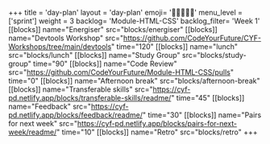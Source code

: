 +++
title = 'day-plan'
layout = 'day-plan'
emoji= '🧑🏽‍🤝‍🧑🏽'
menu_level = ['sprint']
weight = 3
backlog= 'Module-HTML-CSS'
backlog_filter= 'Week 1'
[[blocks]]
name="Energiser"
src="blocks/energiser"
[[blocks]]
name="Devtools Workshop"
src="https://github.com/CodeYourFuture/CYF-Workshops/tree/main/devtools"
time="120"
[[blocks]]
name="lunch"
src="blocks/lunch"
[[blocks]]
name="Study Group"
src="blocks/study-group"
time="90"
[[blocks]]
name="Code Review"
src="https://github.com/CodeYourFuture/Module-HTML-CSS/pulls"
time="0"
[[blocks]]
name="Afternoon break"
src="blocks/afternoon-break"
[[blocks]]
name="Transferable skills"
src="https://cyf-pd.netlify.app/blocks/transferable-skills/readme/"
time="45"
[[blocks]]
name="Feedback"
src="https://cyf-pd.netlify.app/blocks/feedback/readme/"
time="30"
[[blocks]]
name="Pairs for next week"
src="https://cyf-pd.netlify.app/blocks/pairs-for-next-week/readme/"
time="10"
[[blocks]]
name="Retro"
src="blocks/retro"
+++
